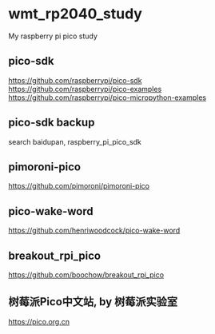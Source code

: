 # wmt_rp2040_study
My raspberry pi pico study

## pico-sdk  
https://github.com/raspberrypi/pico-sdk  
https://github.com/raspberrypi/pico-examples  
https://github.com/raspberrypi/pico-micropython-examples  

## pico-sdk backup    
search baidupan, raspberry_pi_pico_sdk  

## pimoroni-pico  
https://github.com/pimoroni/pimoroni-pico  

## pico-wake-word  
https://github.com/henriwoodcock/pico-wake-word  

## breakout_rpi_pico  
https://github.com/boochow/breakout_rpi_pico  

## 树莓派Pico中文站, by 树莓派实验室    
https://pico.org.cn  
